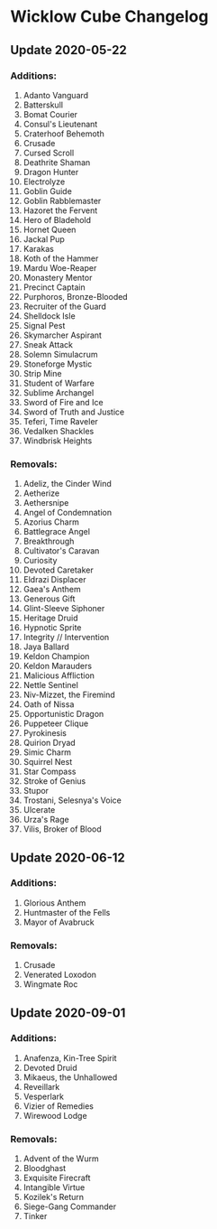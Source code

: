 # Wicklow Cube Changelog

## Update 2020-05-22

### Additions:

 1. Adanto Vanguard	
 1. Batterskull
 1. Bomat Courier
 1. Consul's Lieutenant	
 1. Craterhoof Behemoth
 1. Crusade
 1. Cursed Scroll
 1. Deathrite Shaman
 1. Dragon Hunter	
 1. Electrolyze
 1. Goblin Guide	
 1. Goblin Rabblemaster
 1. Hazoret the Fervent
 1. Hero of Bladehold
 1. Hornet Queen	
 1. Jackal Pup
 1. Karakas
 1. Koth of the Hammer	
 1. Mardu Woe-Reaper	
 1. Monastery Mentor
 1. Precinct Captain	
 1. Purphoros, Bronze-Blooded	
 1. Recruiter of the Guard
 1. Shelldock Isle
 1. Signal Pest	
 1. Skymarcher Aspirant	
 1. Sneak Attack
 1. Solemn Simulacrum
 1. Stoneforge Mystic
 1. Strip Mine
 1. Student of Warfare
 1. Sublime Archangel	
 1. Sword of Fire and Ice
 1. Sword of Truth and Justice
 1. Teferi, Time Raveler
 1. Vedalken Shackles
 1. Windbrisk Heights

### Removals:

 1. Adeliz, the Cinder Wind
 1. Aetherize
 1. Aethersnipe
 1. Angel of Condemnation
 1. Azorius Charm
 1. Battlegrace Angel
 1. Breakthrough
 1. Cultivator's Caravan
 1. Curiosity
 1. Devoted Caretaker
 1. Eldrazi Displacer
 1. Gaea's Anthem
 1. Generous Gift
 1. Glint-Sleeve Siphoner
 1. Heritage Druid
 1. Hypnotic Sprite
 1. Integrity // Intervention
 1. Jaya Ballard
 1. Keldon Champion
 1. Keldon Marauders
 1. Malicious Affliction
 1. Nettle Sentinel
 1. Niv-Mizzet, the Firemind
 1. Oath of Nissa
 1. Opportunistic Dragon
 1. Puppeteer Clique
 1. Pyrokinesis
 1. Quirion Dryad
 1. Simic Charm
 1. Squirrel Nest
 1. Star Compass
 1. Stroke of Genius
 1. Stupor
 1. Trostani, Selesnya's Voice
 1. Ulcerate
 1. Urza's Rage
 1. Vilis, Broker of Blood


## Update 2020-06-12

### Additions:

 1. Glorious Anthem
 1. Huntmaster of the Fells
 1. Mayor of Avabruck

### Removals:

 1. Crusade
 1. Venerated Loxodon
 1. Wingmate Roc


## Update 2020-09-01

### Additions:

 1. Anafenza, Kin-Tree Spirit
 1. Devoted Druid
 1. Mikaeus, the Unhallowed
 1. Reveillark
 1. Vesperlark
 1. Vizier of Remedies
 1. Wirewood Lodge

### Removals:

 1. Advent of the Wurm
 1. Bloodghast
 1. Exquisite Firecraft
 1. Intangible Virtue
 1. Kozilek's Return
 1. Siege-Gang Commander
 1. Tinker

